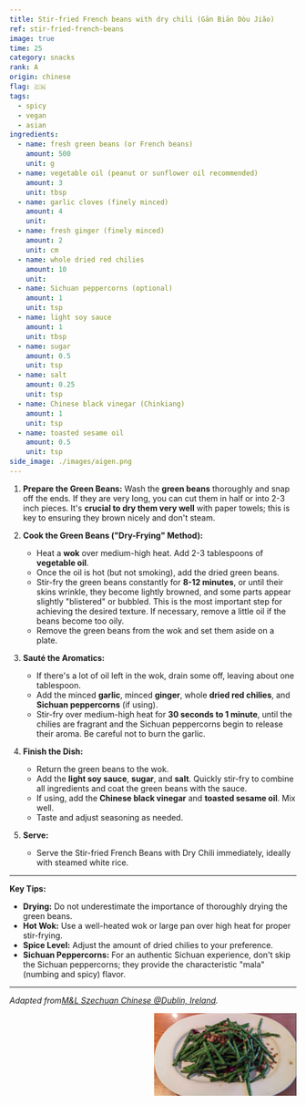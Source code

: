 ```yaml
---
title: Stir-fried French beans with dry chili (Gān Biān Dòu Jiǎo)
ref: stir-fried-french-beans
image: true
time: 25
category: snacks
rank: A
origin: chinese
flag: 🇨🇳
tags:
  - spicy
  - vegan
  - asian
ingredients:
  - name: fresh green beans (or French beans)
    amount: 500
    unit: g
  - name: vegetable oil (peanut or sunflower oil recommended)
    amount: 3
    unit: tbsp
  - name: garlic cloves (finely minced)
    amount: 4
    unit:
  - name: fresh ginger (finely minced)
    amount: 2
    unit: cm
  - name: whole dried red chilies
    amount: 10
    unit:
  - name: Sichuan peppercorns (optional)
    amount: 1
    unit: tsp
  - name: light soy sauce
    amount: 1
    unit: tbsp
  - name: sugar
    amount: 0.5
    unit: tsp
  - name: salt
    amount: 0.25
    unit: tsp
  - name: Chinese black vinegar (Chinkiang)
    amount: 1
    unit: tsp
  - name: toasted sesame oil
    amount: 0.5
    unit: tsp
side_image: ./images/aigen.png  
---
```


1.  **Prepare the Green Beans:** Wash the **green beans** thoroughly and snap off the ends. If they are very long, you can cut them in half or into 2-3 inch pieces. It's **crucial to dry them very well** with paper towels; this is key to ensuring they brown nicely and don't steam.

2.  **Cook the Green Beans ("Dry-Frying" Method):**
    * Heat a **wok** over medium-high heat. Add 2-3 tablespoons of **vegetable oil**.
    * Once the oil is hot (but not smoking), add the dried green beans.
    * Stir-fry the green beans constantly for **8-12 minutes**, or until their skins wrinkle, they become lightly browned, and some parts appear slightly "blistered" or bubbled. This is the most important step for achieving the desired texture. If necessary, remove a little oil if the beans become too oily.
    * Remove the green beans from the wok and set them aside on a plate.

3.  **Sauté the Aromatics:**
    * If there's a lot of oil left in the wok, drain some off, leaving about one tablespoon.
    * Add the minced **garlic**, minced **ginger**, whole **dried red chilies**, and **Sichuan peppercorns** (if using).
    * Stir-fry over medium-high heat for **30 seconds to 1 minute**, until the chilies are fragrant and the Sichuan peppercorns begin to release their aroma. Be careful not to burn the garlic.

4.  **Finish the Dish:**
    * Return the green beans to the wok.
    * Add the **light soy sauce**, **sugar**, and **salt**. Quickly stir-fry to combine all ingredients and coat the green beans with the sauce.
    * If using, add the **Chinese black vinegar** and **toasted sesame oil**. Mix well.
    * Taste and adjust seasoning as needed.

5.  **Serve:**
    * Serve the Stir-fried French Beans with Dry Chili immediately, ideally with steamed white rice.

---
**Key Tips:**
* **Drying:** Do not underestimate the importance of thoroughly drying the green beans.
* **Hot Wok:** Use a well-heated wok or large pan over high heat for proper stir-frying.
* **Spice Level:** Adjust the amount of dried chilies to your preference.
* **Sichuan Peppercorns:** For an authentic Sichuan experience, don't skip the Sichuan peppercorns; they provide the characteristic "mala" (numbing and spicy) flavor.


---

_Adapted from[M&L Szechuan Chinese @Dublin, Ireland](https://mlchineserestaurant.com/)._

<img src="images/stir-fried-french-beans.png" style="width:250px; float:right;"/>